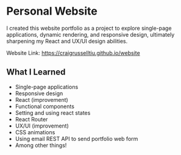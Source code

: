 # Personal Website
I created this website portfolio as a project to explore single-page applications, dynamic rendering, and responsive design, ultimately sharpening my React and UX/UI design abilities.

Website Link: https://craigrusselltiu.github.io/website

## What I Learned
- Single-page applications
- Responsive design
- React (improvement) 
- Functional components
- Setting and using react states
- React Router
- UX/UI (improvement)
- CSS animations
- Using email REST API to send portfolio web form
- Among other things!
